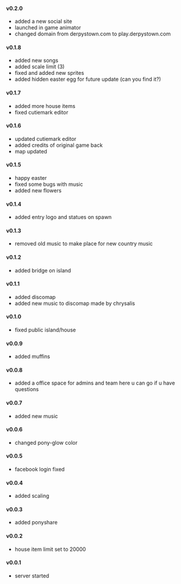 #### v0.2.0
- added a new social site
- launched in game animator
- changed domain from derpystown.com to play.derpystown.com

#### v0.1.8
- added new songs
- added scale limit (3)
- fixed and added new sprites
- added hidden easter egg for future update (can you find it?)

#### v0.1.7
- added more house items
- fixed cutiemark editor

#### v0.1.6
- updated cutiemark editor
- added credits of original game back
- map updated

#### v0.1.5
- happy easter
- fixed some bugs with music
- added new flowers

#### v0.1.4
- added entry logo and statues on spawn

#### v0.1.3
- removed old music to make place for new country music

#### v0.1.2
- added bridge on island

#### v0.1.1
- added discomap
- added new music to discomap made by chrysalis

#### v0.1.0
- fixed public island/house

#### v0.0.9
- added muffins

#### v0.0.8
- added a office space for admins and team
here u can go if u have questions

#### v0.0.7
- added new music

#### v0.0.6
- changed pony-glow color

#### v0.0.5
- facebook login fixed

#### v0.0.4
- added scaling

#### v0.0.3
- added ponyshare

#### v0.0.2
- house item limit set to 20000

#### v0.0.1
- server started

